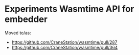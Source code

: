 # Experiments Wasmtime API for embedder

Moved to/as:
- https://github.com/CraneStation/wasmtime/pull/287
- https://github.com/CraneStation/wasmtime/pull/364
